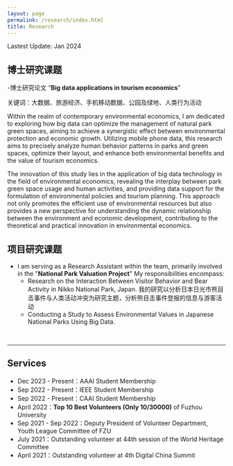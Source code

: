 ```yaml
---
layout: page
permalink: /research/index.html
title: Research
---
```


Lastest Update: Jan 2024

## 博士研究课题

-博士研究论文 “**Big data applications in tourism economics**”<br>

关键词：大数据、旅游经济、手机移动数据、公园及绿地、人类行为活动<br> 

Within the realm of contemporary environmental economics, I am dedicated to exploring how big data can optimize the management of natural park green spaces, aiming to achieve a synergistic effect between environmental protection and economic growth. Utilizing mobile phone data, this research aims to precisely analyze human behavior patterns in parks and green spaces, optimize their layout, and enhance both environmental benefits and the value of tourism economics. <br>

The innovation of this study lies in the application of big data technology in the field of environmental economics, revealing the interplay between park green space usage and human activities, and providing data support for the formulation of environmental policies and tourism planning. This approach not only promotes the efficient use of environmental resources but also provides a new perspective for understanding the dynamic relationship between the environment and economic development, contributing to the theoretical and practical innovation in environmental economics.<br>

## 项目研究课题

- I am serving as a Research Assistant within the team, primarily involved in the "**National Park Valuation Project**" My responsibilities encompass:<br>
  -  Research on the Interaction Between Visitor Behavior and Bear Activity in Nikko National Park, Japan.
    我的研究以分析日本日光市熊目击事件与人类活动冲突为研究主题，分析熊目击事件登报的信息与游客活动
  -  Conducting a Study to Assess Environmental Values in Japanese National Parks Using Big Data.

<br>

---

## Services

- Dec 2023 - Present：AAAI Student Membership
- Sep 2022 - Present：IEEE Student Membership
- Sep 2022 - Present：CAAI Student Membership
- April 2022：**Top 10 Best Volunteers (Only 10/30000)** of Fuzhou University
- Sep 2021 - Sep 2022：Deputy President of Volunteer Department, Youth League Committee of FZU
- July 2021：Outstanding volunteer at 44th session of the World Heritage Committee
- April 2021：Outstanding volunteer at 4th Digital China Summit<br>
